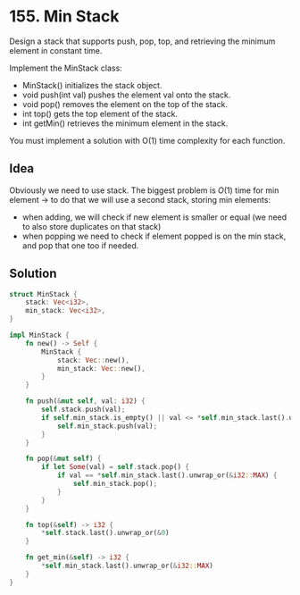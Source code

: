 # 155. Min Stack

Design a stack that supports push, pop, top, and retrieving the minimum element in constant time.

Implement the MinStack class:

- MinStack() initializes the stack object.
- void push(int val) pushes the element val onto the stack.
- void pop() removes the element on the top of the stack.
- int top() gets the top element of the stack.
- int getMin() retrieves the minimum element in the stack.

You must implement a solution with O(1) time complexity for each function.

## Idea

Obviously we need to use stack. The biggest problem is $O(1)$ time for min element -> to do that we will use a second stack, storing min elements:
- when adding, we will check if new element is smaller or equal (we need to also store duplicates on that stack)
- when popping we need to check if element popped is on the min stack, and pop that one too if needed. 

## Solution

```rust
struct MinStack {
    stack: Vec<i32>,
    min_stack: Vec<i32>,
}

impl MinStack {
    fn new() -> Self {
        MinStack {
            stack: Vec::new(),
            min_stack: Vec::new(),
        }
    }

    fn push(&mut self, val: i32) {
        self.stack.push(val);
        if self.min_stack.is_empty() || val <= *self.min_stack.last().unwrap_or(&i32::MAX) {
            self.min_stack.push(val);
        }
    }

    fn pop(&mut self) {
        if let Some(val) = self.stack.pop() {
            if val == *self.min_stack.last().unwrap_or(&i32::MAX) {
                self.min_stack.pop();
            }
        }
    }

    fn top(&self) -> i32 {
        *self.stack.last().unwrap_or(&0)
    }

    fn get_min(&self) -> i32 {
        *self.min_stack.last().unwrap_or(&i32::MAX)
    }
}
```